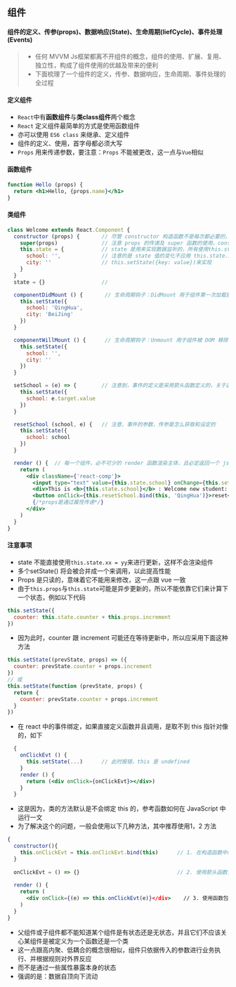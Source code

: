 ## 组件

#### 组件的定义、传参(props)、数据响应(State)、生命周期(liefCycle)、事件处理(Events)

> * 任何 MVVM Js框架都离不开组件的概念，组件的使用、扩展、复用、独立性，构成了组件使用的优越及带来的便利
> * 下面梳理了一个组件的定义，传参、数据响应，生命周期、事件处理的全过程


#### 定义组件

* `React`中有**函数组件**与**类class组件**两个概念
* `React` 定义组件最简单的方式是使用函数组件 
* 亦可以使用 `ES6 class` 来继承、定义组件
* 组件的定义、使用，首字母都必须大写
* `Props` 用来传递参数，要注意：`Props` 不能被更改，这一点与`Vue`相似


#### 函数组件

```jsx
function Hello (props) {
  return <h1>Hello, {props.name}</h1>
}
```

#### 类组件

```jsx
class Welcome extends React.Component {
  constructor (props) {       // 尽管 constructor 构造函数不是每次都必要的，但为了实现组件的参数传递，props 必不可少
    super(props)              // 注意 props 的传递及 super 函数的使用，constructor 必须搭配 super
    this.state = {            // state 是用来实现数据监听的，所有使用this.state.xx 的变量将在数据变化时被实时渲染响应
      school: '',             // 注意的是 state 值的变化不应用 this.state.xx = yy的方法，而是使用
      city: ''                // this.setState({key: value})来实现
    }
  }
  state = {}                  // 

  componentDidMount () {       // 生命周期钩子：DidMount 用于组件第一次加载到 DOM 中，挂载
    this.setState({
      school: 'QingHua',
      city: 'BeiJing'
    })
  }

  componentWillMount () {      // 生命周期钩子：Unmount 用于组件被 DOM 移除，即卸载
    this.setState({
      school: '',
      city: ''
    })
  }

  setSchool = (e) => {        // 注意到，事件的定义是采用箭头函数定义的，关于这个问题，可以查看下面的提示
    this.setState({
      school: e.target.value
    })
  }

  resetSchool (school, e) {   // 注意，事件的参数，传参是怎么获取和设定的
    this.setState({
      school: school
    })
  }

  render () {  // 每一个组件，必不可少的 render 函数渲染主体，且必定返回一个 jsx 对象
    return (
      <div className={'react-comp'}>
        <input type="text" value={this.state.school} onChange={this.setSchool}/>
        <div>This is <b>{this.state.school}</b> : Welcome new student: <b>{this.props.student}</b></div>
        <button onClick={this.resetSchool.bind(this, 'QingHua')}>reset</button>     {/*函数的传递参数，一般使用 .bind(this. params) 来进行传递*/}
        {/*props是通过属性传递*/}
      </div>
    )
  }
}

```


#### 注意事项

* state 不能直接使用`this.state.xx = yy`来进行更新，这样不会渲染组件
* 多个setState() 将会被合并成一个来调用，以此提高性能
* Props 是只读的，意味着它不能用来修改，这一点跟 vue 一致
* 由于`this.props`与`this.state`可能是异步更新的，所以不能依靠它们来计算下一个状态，例如以下代码

```jsx
this.setState({
  counter: this.state.counter + this.props.increment
})
```

* 因为此时，counter 跟 increment 可能还在等待更新中，所以应采用下面这种方法

```jsx
this.setState((prevState, props) => ({
  counter: prevState.counter + props.increment
})
// 或
this.setState(function (prevState, props) {
  return {
    counter: prevState.counter + props.increment
  }
})
```

* 在 react 中的事件绑定，如果直接定义函数并且调用，是取不到 this 指针对像的，如下

```jsx
  {
    onClickEvt () {
      this.setState(...)      // 此时报错，this 是 undefined
    }
    render () {
      return (<div onClick={onClickEvt}></div>)
    }
  }
```

* 这是因为，类的方法默认是不会绑定 this 的，参考函数如何在 JavaScript 中运行一文 
* 为了解决这个的问题，一般会使用以下几种方法，其中推荐使用1，2 方法

```jsx
{
  constructor(){
    this.onClickEvt = this.onClickEvt.bind(this)      // 1. 在构造函数中绑定 this，常规操作，但较为麻烦
  }
  
  onClickEvt = () => {}                               // 2. 使用箭头函数，需要 babel 转义
  
  render () {
    return (
      <div onClick={(e) => this.onClickEvt(e)}</div>    // 3. 使用函数包裹，这种用法如果这个回调函数作为一个属性值传入低阶组件（即 props 使用）可能会额外地进行重新渲染，导致性能问题
    )
  }
}
```

* 父组件或子组件都不能知道某个组件是有状态还是无状态，并且它们不应该关心某组件是被定义为一个函数还是一个类
* 这一点跟高内聚、低耦合的概念很相似，组件只依据传入的参数进行业务执行、并根据规则对外界反应
* 而不是通过一些属性暴露本身的状态
* 强调的是：数据自顶向下流动
